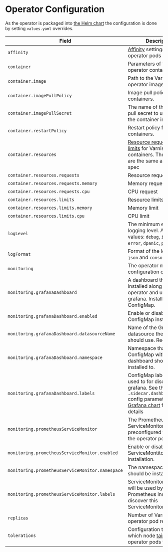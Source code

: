 # Operator Configuration

As the operator is packaged into [the Helm chart](https://helm.sh/docs/developing_charts/) the configuration is done by setting `values.yaml` overrides.

| Field                                           | Description                                                                                                                                                                                                                                                                                                                                          | Default                          |
|-------------------------------------------------|------------------------------------------------------------------------------------------------------------------------------------------------------------------------------------------------------------------------------------------------------------------------------------------------------------------------------------------------------|----------------------------------|
| `affinity`                                      | [Affinity](https://kubernetes.io/docs/concepts/configuration/assign-pod-node/#affinity-and-anti-affinity) settings for operator pods                                                                                                                                                                                                                 | `optional`                       |
| `container`                                     | Parameters of the Varnish operator container                                                                                                                                                                                                                                                                                                         |                                  |
| `container.image`                               | Path to the Varnish operator image being used                                                                                                                                                                                                                                                                                                        | Latest version available         |
| `container.imagePullPolicy`                     | Image pull policy for the containers.                                                                                                                                                                                                                                                                                                                | `Always`                         |
| `container.imagePullSecret`                     | The name of the image pull secret to use to pull the container image                                                                                                                                                                                                                                                                                 |                                  |
| `container.restartPolicy`                       | Restart policy for the containers.                                                                                                                                                                                                                                                                                                                   | `Always`                         |
| `container.resources`                           | [Resource requests and limits](https://kubernetes.io/docs/concepts/configuration/manage-compute-resources-container/#resource-requests-and-limits-of-pod-and-container) for Varnish containers. The [field specs](https://kubernetes.io/docs/reference/generated/kubernetes-api/v1.13/#resourcerequirements-v1-core) are the same as in the Pod spec |                                  |
| `container.resources.requests`                  | Resource requests                                                                                                                                                                                                                                                                                                                                    |                                  |
| `container.resources.requests.memory`           | Memory request                                                                                                                                                                                                                                                                                                                                       | `500m`                           |
| `container.resources.requests.cpu`              | CPU request                                                                                                                                                                                                                                                                                                                                          | `200Mi`                          |
| `container.resources.limits`                    | Resource limits                                                                                                                                                                                                                                                                                                                                      |                                  |
| `container.resources.limits.memory`             | Memory limit                                                                                                                                                                                                                                                                                                                                         | `500m`                           |
| `container.resources.limits.cpu`                | CPU limit                                                                                                                                                                                                                                                                                                                                            | `200Mi`                          |
| `logLevel`                                      | The minimum enabled logging level. Allowed values: `debug`, `info`, `warn`, `error`, `dpanic`, `panic`, `fatal`.                                                                                                                                                                                                                                     | `info`                           |
| `logFormat`                                     | Format of the logs. Can be `json` and `console`.                                                                                                                                                                                                                                                                                                     | `json`                           |
| `monitoring`                                    | The operator monitoring configuration object                                                                                                                                                                                                                                                                                                         |                                  |
| `monitoring.grafanaDashboard`                   | A dashboard that can be installed along with the operator and used in grafana. Installed as a ConfigMap.                                                                                                                                                                                                                                             |                                  |
| `monitoring.grafanaDashboard.enabled`           | Enable or disable the ConfigMap installation.                                                                                                                                                                                                                                                                                                        | `false`                          |
| `monitoring.grafanaDashboard.datasourceName`    | Name of the Grafana datasource the dashboard should use. Required.                                                                                                                                                                                                                                                                                   |                                  |
| `monitoring.grafanaDashboard.namespace`         | Namespace that the ConfigMap with the dashboard should be installed to.                                                                                                                                                                                                                                                                              | The same as the operator's       |
| `monitoring.grafanaDashboard.labels`            | ConfigMap labels. Can be used to for discovery by grafana. See the `.sidecar.dashboards.label` config parameter of [Grafana chart](https://github.com/helm/charts/tree/master/stable/grafana) for more details                                                                                                                                       | `{ grafana_dashboard: "1" }`     |
| `monitoring.prometheusServiceMonitor`           | The Prometheus ServiceMonitor that is preconfigured to monitors the operator pods.                                                                                                                                                                                                                                                                   |                                  |
| `monitoring.prometheusServiceMonitor.enabled`   | Enable or disable ServiceMontitor installation.                                                                                                                                                                                                                                                                                                      | `false`                          |
| `monitoring.prometheusServiceMonitor.namespace` | The namespace the it should be installed to.                                                                                                                                                                                                                                                                                                         | The same as the operator's       |
| `monitoring.prometheusServiceMonitor.labels`    | ServiceMonitor labels that will be used by Prometheus instance to discover this ServiceMonitor.                                                                                                                                                                                                                                                      | `{ operator: varnish_operator }` |
| `replicas`                                      | Number of Varnish operator pod replicas                                                                                                                                                                                                                                                                                                              | 1                                |
| `tolerations`                                   | Configuration that defines which node [taints](https://kubernetes.io/docs/concepts/configuration/taint-and-toleration/) can the operator pods tolerate                                                                                                                                                                                               | `optional`                       |
